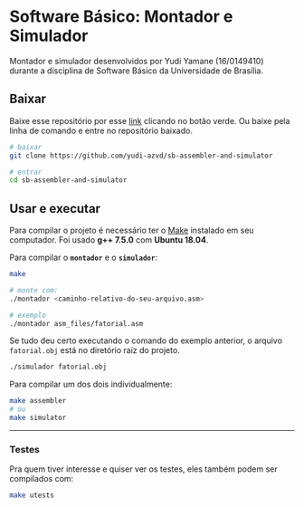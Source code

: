 # Software Básico: Montador e Simulador
Montador e simulador desenvolvidos por Yudi Yamane (16/0149410) durante a disciplina de 
Software Básico da Universidade de Brasília.

## Baixar
Baixe esse repositório por esse [link](https://github.com/yudi-azvd/sb-assembler-and-simulator) 
clicando no botão verde. Ou baixe pela linha de comando e entre no repositório 
baixado.

```sh
# baixar
git clone https://github.com/yudi-azvd/sb-assembler-and-simulator

# entrar
cd sb-assembler-and-simulator
```

## Usar e executar
Para compilar o projeto é necessário ter o [Make](https://www.gnu.org/software/make/) 
instalado em seu computador. Foi usado **g++ 7.5.0** com **Ubuntu 18.04**.

Para compilar o **`montador`** e o **`simulador`**:

```sh
make

# monte com:
./montador <caminho-relativo-do-seu-arquivo.asm>

# exemplo
./montador asm_files/fatorial.asm
```

Se tudo deu certo executando o comando do exemplo anterior,
 o arquivo `fatorial.obj` está no diretório raíz do projeto.

```sh
./simulador fatorial.obj
```

Para compilar um dos dois individualmente:

```sh
make assembler
# ou
make simulator
```

---

### Testes
Pra quem tiver interesse e quiser ver os testes, eles também podem ser 
compilados com:

```sh
make utests
```
